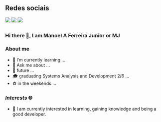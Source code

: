 ## Redes sociais ##

<img src="https://img.shields.io/badge/manoeljunior96592-facebook-blue"
/>
<img
src="https://img.shields.io/badge/ManoelAFJr-GitHub-white"
/>
<img
src="https://img.shields.io/badge/%40manoeljunior__06-instagram-red"
/>
## ##

### Hi there 👋, I am Manoel A Ferreira Junior or MJ
### About me


* 🌱 I’m currently learning ...
* 💬 Ask me about ...
* :eyes: future ...
* :mortar_board: graduating Systems Analysis and Development 2/6 ...
* ⚽  in the weekends ...

### **_Interests_**  :globe_with_meridians:
* 📑 I am currently interested in learning, gaining knowledge and being a good developer.
